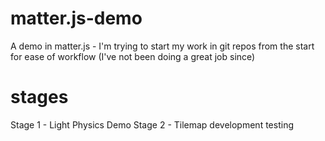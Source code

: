 # matter.js-demo
A demo in matter.js - I'm trying to start my work in git repos from the start for ease of workflow (I've not been doing a great job since)

# stages

Stage 1 - Light Physics Demo
Stage 2 - Tilemap development testing
